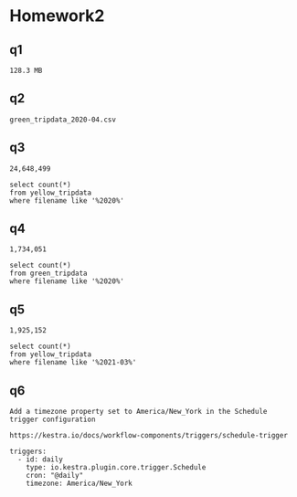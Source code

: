 # Homework2
## q1

```
128.3 MB
```

## q2

```
green_tripdata_2020-04.csv
```

## q3

```
24,648,499

select count(*)
from yellow_tripdata
where filename like '%2020%'
```

## q4

```
1,734,051

select count(*)
from green_tripdata
where filename like '%2020%'
```

## q5

```
1,925,152

select count(*)
from yellow_tripdata
where filename like '%2021-03%'
```

## q6
```
Add a timezone property set to America/New_York in the Schedule trigger configuration

https://kestra.io/docs/workflow-components/triggers/schedule-trigger

triggers:
  - id: daily
    type: io.kestra.plugin.core.trigger.Schedule
    cron: "@daily"
    timezone: America/New_York
```